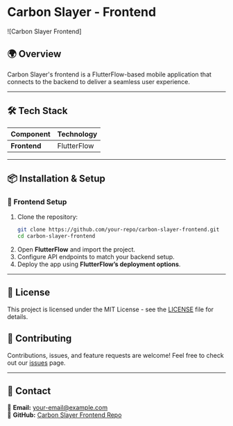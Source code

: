 # Carbon Slayer - Frontend

![Carbon Slayer Frontend]

## 🌍 Overview
Carbon Slayer's frontend is a FlutterFlow-based mobile application that connects to the backend to deliver a seamless user experience.

---

## 🛠 Tech Stack

| Component   | Technology  |
|------------|------------|
| **Frontend** | FlutterFlow |

---

## 📦 Installation & Setup

### 🔹 Frontend Setup

1. Clone the repository:
   ```sh
   git clone https://github.com/your-repo/carbon-slayer-frontend.git
   cd carbon-slayer-frontend
   ```
2. Open **FlutterFlow** and import the project.
3. Configure API endpoints to match your backend setup.
4. Deploy the app using **FlutterFlow’s deployment options**.

---

## 📜 License
This project is licensed under the MIT License - see the [LICENSE](LICENSE) file for details.

## 🤝 Contributing
Contributions, issues, and feature requests are welcome! Feel free to check out our [issues](https://github.com/your-repo/carbon-slayer-frontend/issues) page.

---

## 📩 Contact
📧 **Email:** your-email@example.com  
🔗 **GitHub:** [Carbon Slayer Frontend Repo](https://github.com/your-repo/carbon-slayer-frontend)
